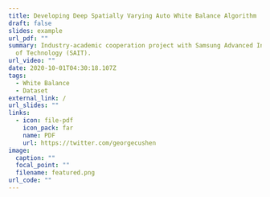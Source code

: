 ```yaml
---
title: Developing Deep Spatially Varying Auto White Balance Algorithm
draft: false
slides: example
url_pdf: ""
summary: Industry-academic cooperation project with Samsung Advanced Institute
  of Technology (SAIT).
url_video: ""
date: 2020-10-01T04:30:18.107Z
tags:
  - White Balance
  - Dataset
external_link: /
url_slides: ""
links:
  - icon: file-pdf
    icon_pack: far
    name: PDF
    url: https://twitter.com/georgecushen
image:
  caption: ""
  focal_point: ""
  filename: featured.png
url_code: ""
---
```

